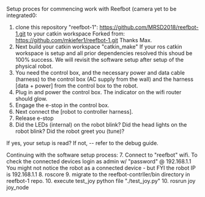 Setup proces for commencing work with Reefbot (camera yet to be integrated0:

1. clone this repository "reefbot-1": https://github.com/MRSD2018/reefbot-1.git to your catkin workspace
Forked from: https://github.com/mkiefer1/reefbot-1.git Thanks Max.
2. Next build your catkin workspace "catkin_make"
If your ros catkin workspace is setup and all prior dependencies resolved this shoud be 100% success.
We will revisit the software setup after setup of the physical robot. 
4. You need the control box, and the necessary power and data cable (harness) to the control box (AC supply from the wall)
and the harness [data + power] from the control box to the robot. 
5. Plug in and power the control box. The indicator on the wifi router should glow.
6. Engage the e-stop in the control box. 
7. Next connect the [robot to controller harness].
5. Release e-stop
6. Did the LEDs (internal) on the robot blink?
Did the head lights on the robot blink?
Did the robot greet you (tune)?

If yes, your setup is read?
If not, -- refer to the debug guide.

Continuing with the software setup process:
7. Connect to "reefbot" wifi.
To check the connected devices login as admin w/ "password" @ 192.168.1.1
You might not notice the robot as a connected device - but FYI the robot IP is 192.168.1.1
8. roscore
9. migrate to the reefbot-contrller/bin directory in reefbot-1 repo.
10. execute test_joy python file "./test_joy.py"
10. rosrun joy joy_node
